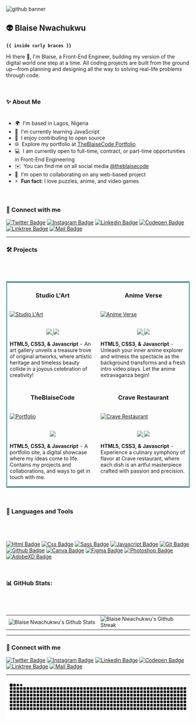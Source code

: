 ![github banner](https://github.com/theblaisecode/theblaisecode/assets/89015653/30413848-2777-44b9-8c10-6448adc1b3db)

## 👽 Blaise Nwachukwu

**`{{ inside curly braces }}`**

Hi there 👋, I'm Blaise, a Front-End Engineer, building my version of the digital world one step at a time. All coding projects are built from the ground up—from planning and designing all the way to solving real-life problems through code.

<br/>

### ✨ About Me

#

*   🌍  I'm based in Lagos, Nigeria
*   🧠  I'm currently learning JavaScript
*   🚀  I enjoy contributing to open source
*   🌐  Explore my portfolio at [TheBlaiseCode Portfolio](https://theblaisecode.netlify.app/)
*   💻  I am currently open to full-time, contract, or part-time opportunities in Front-End Engineering
*   ✉️  You can find me on all social media [@theblaisecode](@theblaisecode)
*   🤝  I'm open to collaborating on any web-based project
*   ⚡  **Fun fact:** I love puzzles, anime, and video games

<br/>


### 🔗 Connect with me

<!-- Social icons section -->

[![Twitter Badge](https://img.shields.io/badge/-twitter-00C7F7?style=for-the-badge&labelColor=1ca0f1&logo=twitter&logoColor=white)](https://twitter.com/theblaisecode)
[![Instagram Badge](https://img.shields.io/badge/-instagram-e84393?style=for-the-badge&labelColor=bf397a&logo=instagram&logoColor=white)](https://instagram.com/theblaisecode)
[![Linkedin Badge](https://img.shields.io/badge/-LinkedIn-139ddd?style=for-the-badge&labelColor=0e76a8&logo=linkedin&logoColor=white)](https://www.linkedin.com/in/theblaisecode/)
[![Codepen Badge](https://img.shields.io/badge/Codepen-f2f2f2?style=for-the-badge&labelColor=595959&logo=codepen&logoColor=white)](https://codepen.io/theblaisecode)
[![Linktree Badge](https://img.shields.io/badge/linktree-1de9b6?style=for-the-badge&labelColor=16b58d&logo=linktree&logoColor=white)](https://linktr.ee/theblaisecode)
[![Mail Badge](https://img.shields.io/badge/-mail-E94134?style=for-the-badge&labelColor=CC2D29&logo=gmail&logoColor=white)](mailto:theblaisecode@gmail.com)

---

### 🛠 Projects

#

<br/>

<table bordercolor="#66b2b2">
   <tr>
      <td width="50%" valign="top">
         <h3 align="center">Studio L'Art</h3>
         <br />
         <a target="_blank" href="https://theblaisecode.github.io/Studio-L-art/">
            <img src="images/studio.gif" width="100%" alt="Studio L'Art" />
         </a>
         <br />
         <br />
         <p align="center">
            <a href="https://github.com/theblaisecode/Studio-L-art" target="_blank">
               <img
                  src="https://img.shields.io/badge/REPO-000000?style=for-the-badge&logo=github&logoColor=white"
               />
            </a>
            <a href="https://theblaisecode.github.io/Studio-L-art/" target="_blank">
               <img
                  src="https://img.shields.io/badge/WEBSITE-BEE392?style=for-the-badge&logo=wordpress&logoColor=black"
               />
            </a>
         </p>
         <p>
            <strong
               >HTML5, CSS3, & Javascript</strong> - An art gallery unveils a treasure trove of original artworks, where artistic heritage and timeless beauty collide in a joyous celebration of creativity!
      </td>
      <td width="50%" valign="top">
         <h3 align="center">Anime Verse</h3>
         <br />
         <a
            target="_blank"
            href="https://theblaisecode.github.io/Anime-Project/"
         >
            <img src="images/anime.gif" width="100%" alt="Anime Verse" />
         </a>
         <br />
         <br />
         <p align="center">
            <a href="https://github.com/theblaisecode/Anime-Project" target="_blank">
               <img
                  src="https://img.shields.io/badge/REPO-000000?style=for-the-badge&logo=github&logoColor=white"
               />
            </a>
            <a
               href="https://theblaisecode.github.io/Anime-Project/"
               target="_blank"
            >
               <img
                  src="https://img.shields.io/badge/WEBSITE-BEE392?style=for-the-badge&logo=wordpress&logoColor=black"
               />
            </a>
         </p>
         <p>
            <strong>HTML5, CSS3, & Javascript</strong> - Unleash your inner anime explorer and witness the spectacle as the background transforms and a fresh intro video plays. Let the anime extravaganza begin!
         </p>
      </td>
   </tr>

   <tr>
      <td width="50%" valign="top">
         <h3 align="center">TheBlaiseCode</h3>
         <br />
         <a target="_blank" href="https://theblaisecode.netlify.app/">
            <img src="images/blaise.gif" width="100%" alt="Portfolio" />
         </a>
         <br />
         <br />
         <p align="center">
            <a href="https://theblaisecode.netlify.app/" target="_blank">
               <img
                  src="https://img.shields.io/badge/WEBSITE-BEE392?style=for-the-badge&logo=wordpress&logoColor=black"
               />
            </a>
         </p>
         <p>
            <strong>HTML5, CSS3, & Javascript</strong> - A portfolio site, a digital showcase where my ideas come to life. Contains my projects and collaborations, and ways to get in touch with me.
         </p>
      </td>
      <td width="50%" valign="top">
         <h3 align="center">Crave Restaurant</h3>
         <br />
         <a target="_blank" href="https://theblaisecode.github.io/Crave">
            <img
               src="images/crave.gif"
               width="100%"
               alt="Crave Restaurant"
            />
         </a>
         <br />
         <br />
         <p align="center">
            <a href="https://github.com/theblaisecode/Crave" target="_blank">
               <img
                  src="https://img.shields.io/badge/REPO-000000?style=for-the-badge&logo=github&logoColor=white"
               />
            </a>
            <a href="https://theblaisecode.github.io/Crave" target="_blank">
               <img
                  src="https://img.shields.io/badge/WEBSITE-BEE392?style=for-the-badge&logo=wordpress&logoColor=black"
               />
            </a>
         </p>
         <p>
            <strong>HTML5, CSS3, & Javascript</strong> - Experience a culinary symphony of flavor at Crave restaurant, where each dish is an artful masterpiece crafted with passion and precision.
         </p>
      </td>
   </tr> 
</table>

<br/>

### 🧰 Languages and Tools

#

<!-- TODO: Make technologies links takes you to repositories -->
<br/>

[![Html Badge](https://img.shields.io/badge/-html5-E9562F?style=for-the-badge&labelColor=black&logo=html5&logoColor=E9562F)](#)
[![Css Badge](https://img.shields.io/badge/-css3-279fd4?style=for-the-badge&labelColor=black&logo=css3&logoColor=279fd4)](#)
[![Sass Badge](https://img.shields.io/badge/-Sass-hotpink?style=for-the-badge&labelColor=black&logo=sass&logoColor=hotpink)](#)
[![Javascript Badge](https://img.shields.io/badge/-Javascript-F0DB4F?style=for-the-badge&labelColor=black&logo=javascript&logoColor=F0DB4F)](#)
[![Git Badge](https://img.shields.io/badge/-Git-F34F29?style=for-the-badge&labelColor=black&logo=git&logoColor=F34F29)](#)
[![Github Badge](https://img.shields.io/badge/-Github-f2f2f2?style=for-the-badge&labelColor=black&logo=github&logoColor=ffffff)](#)
[![Canva Badge](https://img.shields.io/badge/Canva-%2300C4CC.svg?style=for-the-badge&labelColor=black&logo=canva&logoColor=0FBFC7)](#)
[![Figma Badge](https://img.shields.io/badge/-Figma-EA4C1D?style=for-the-badge&labelColor=black&logo=figma&logoColor=ffffff)](#)
[![Photoshop Badge](https://img.shields.io/badge/-Photoshop-2FA3F7?style=for-the-badge&labelColor=black&logo=adobephotoshop&logoColor=2FA3F7)](#)
[![AdobeXD Badge](https://img.shields.io/badge/-AdobeXD-F72ABE?style=for-the-badge&labelColor=black&logo=adobexd&logoColor=F72ABE)](#)

<br/>

### 📊 GitHub Stats:

#

<br/>

<table>
  <tr>
    <td width="50%">
<!--  <img alt="Blaise Nwachukwu's Github Stats" src="https://github-readme-stats.vercel.app/api?username=theblaisecode&theme=nightowl&hide_border=true&include_all_commits=true&count_private=true"/> -->
      <img alt="Blaise Nwachukwu's Github Stats" src="https://github-readme-stats.vercel.app/api?username=theblaisecode&theme=nightowl&hide_border=true&include_all_commits=true&count_private=true"/>
    </td>
    <td width="50%">
      <img alt="Blaise Nwachukwu's Github Streak" src="https://github-readme-streak-stats.herokuapp.com/?user=theblaisecode&theme=nightowl&hide_border=true"/>
    </td>
    <!-- <td>
      <img alt="Blaise Nwachukwu's Top Languages" src="https://github-readme-stats.vercel.app/api/top-langs/?username=theblaisecode&langs_count=8&count_private=true&layout=compact&theme=nightowl&hide_border=true"/>
    </td> -->
  </tr>
</table>

<!-- ---

[![](https://visitcount.itsvg.in/api?id=theblaisecode&label=Profile%20Views&color=3&icon=0&pretty=true)](https://visitcount.itsvg.in) -->

---

### 🔗 Connect with me

<!-- Social icons section -->

[![Twitter Badge](https://img.shields.io/badge/-twitter-00C7F7?style=for-the-badge&labelColor=1ca0f1&logo=twitter&logoColor=white)](https://twitter.com/theblaisecode)
[![Instagram Badge](https://img.shields.io/badge/-instagram-e84393?style=for-the-badge&labelColor=bf397a&logo=instagram&logoColor=white)](https://instagram.com/theblaisecode)
[![Linkedin Badge](https://img.shields.io/badge/-LinkedIn-139ddd?style=for-the-badge&labelColor=0e76a8&logo=linkedin&logoColor=white)](https://www.linkedin.com/in/theblaisecode/)
[![Codepen Badge](https://img.shields.io/badge/Codepen-f2f2f2?style=for-the-badge&labelColor=595959&logo=codepen&logoColor=white)](https://codepen.io/theblaisecode)
[![Linktree Badge](https://img.shields.io/badge/linktree-1de9b6?style=for-the-badge&labelColor=16b58d&logo=linktree&logoColor=white)](https://linktr.ee/theblaisecode)
[![Mail Badge](https://img.shields.io/badge/-mail-E94134?style=for-the-badge&labelColor=CC2D29&logo=gmail&logoColor=white)](mailto:theblaisecode@gmail.com)

<!-- <p align="left"> <img src="https://komarev.com/ghpvc/?username=thelaisecode&label=Profile%20views&color=0e75b6&style=flat" alt="thelaisecode" /> </p> -->

---  


<picture>
  <source
    media="(prefers-color-scheme: dark)"
    srcset="https://raw.githubusercontent.com/theblaisecode/theblaisecode/output/github-contribution-grid-snake-dark.svg"
  />
  <source
    media="(prefers-color-scheme: light)"
    srcset="https://raw.githubusercontent.com/theblaisecode/theblaisecode/output/github-contribution-grid-snake.svg"
  />
  <img
    alt="github contribution grid snake animation"
    src="https://raw.githubusercontent.com/theblaisecode/theblaisecode/output/github-contribution-grid-snake.svg"
  />
</picture>
<!-- ![Snake animation](https://github.com/theblaisecode/theblaisecode/blob/output/github-contribution-grid-snake-dark.svg) -->

